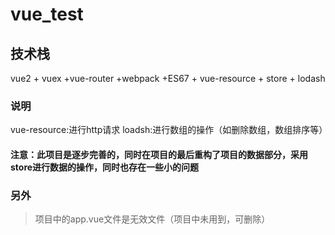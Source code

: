 # vue_test

## 技术栈

vue2 + vuex +vue-router +webpack +ES67 + vue-resource + store + lodash
### 说明

vue-resource:进行http请求
loadsh:进行数组的操作（如删除数组，数组排序等）

#### 注意：此项目是逐步完善的，同时在项目的最后重构了项目的数据部分，采用store进行数据的操作，同时也存在一些小的问题

### 另外

> 项目中的app.vue文件是无效文件（项目中未用到，可删除）
